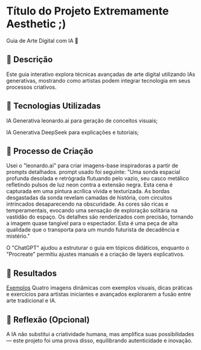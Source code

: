 # Título do Projeto Extremamente Aesthetic ;)
Guia de Arte Digital com IA 🎨

## 📒 Descrição
Este guia interativo explora técnicas avançadas de arte digital utilizando IAs generativas, mostrando como artistas podem integrar tecnologia em seus processos criativos.

## 🤖 Tecnologias Utilizadas
IA Generativa leonardo.ai para geração de conceitos visuais;

IA Generativa DeepSeek para explicações e tutoriais;


## 🧐 Processo de Criação
Usei o "leonardo.ai" para criar imagens-base inspiradoras a partir de prompts detalhados. prompt usado foi seguinte:
"Uma sonda espacial profunda desolada e retrógrada flutuando pelo vazio, seu casco metálico refletindo pulsos de luz neon contra a extensão negra. Esta cena é capturada em uma pintura acrílica vívida e texturizada. As bordas desgastadas da sonda revelam camadas de história, com circuitos intrincados desaparecendo na obscuridade. As cores são ricas e temperamentais, evocando uma sensação de exploração solitária na vastidão do espaço. Os detalhes são renderizados com precisão, tornando a imagem quase tangível para o espectador. Esta é uma peça de alta qualidade que o transporta para um mundo futurista de decadência e mistério."


 O "ChatGPT" ajudou a estruturar o guia em tópicos didáticos, enquanto o "Procreate" permitiu ajustes manuais e a criação de layers explicativos.

## 🚀 Resultados
[Exemplos](https://github.com/oclaumc/lab-natty-or-not/blob/main/exemplos/exemplo%20de%20imagem%20criar%20pelo%20leonardo%20ai.PNG)
Quatro imagens dinâmicas com exemplos visuais, dicas práticas e exercícios para artistas iniciantes e avançados explorarem a fusão entre arte tradicional e IA.

## 💭 Reflexão (Opcional)
A IA não substitui a criatividade humana, mas amplifica suas possibilidades — este projeto foi uma prova disso, equilibrando autenticidade e inovação.
